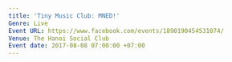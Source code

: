 ```yaml
---
title: 'Tiny Music Club: MNED!'
Genre: Live
Event URL: https://www.facebook.com/events/1890190454531074/
Venue: The Hanoi Social Club
Event date: 2017-08-08 07:00:00 +07:00
---
```


